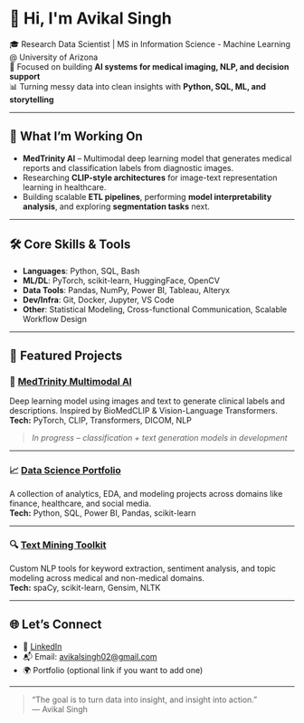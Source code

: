 # 👋 Hi, I'm Avikal Singh

🎓 Research Data Scientist | MS in Information Science - Machine Learning @ University of Arizona  
🔬 Focused on building **AI systems for medical imaging, NLP, and decision support**  
📊 Turning messy data into clean insights with **Python, SQL, ML, and storytelling**

---

## 🚀 What I’m Working On
- **MedTrinity AI** – Multimodal deep learning model that generates medical reports and classification labels from diagnostic images.  
- Researching **CLIP-style architectures** for image-text representation learning in healthcare.  
- Building scalable **ETL pipelines**, performing **model interpretability analysis**, and exploring **segmentation tasks** next.

---

## 🛠️ Core Skills & Tools
- **Languages**: Python, SQL, Bash  
- **ML/DL**: PyTorch, scikit-learn, HuggingFace, OpenCV  
- **Data Tools**: Pandas, NumPy, Power BI, Tableau, Alteryx  
- **Dev/Infra**: Git, Docker, Jupyter, VS Code  
- **Other**: Statistical Modeling, Cross-functional Communication, Scalable Workflow Design

---

## 📌 Featured Projects

### 🧠 [MedTrinity Multimodal AI](https://github.com/avikalsingh/medtrinity)
Deep learning model using images and text to generate clinical labels and descriptions. Inspired by BioMedCLIP & Vision-Language Transformers.  
**Tech:** PyTorch, CLIP, Transformers, DICOM, NLP  
> _In progress – classification + text generation models in development_

---

### 📈 [Data Science Portfolio](https://github.com/avikalsingh/data-portfolio)
A collection of analytics, EDA, and modeling projects across domains like finance, healthcare, and social media.  
**Tech:** Python, SQL, Power BI, Pandas, scikit-learn  

---

### 🔍 [Text Mining Toolkit](https://github.com/avikalsingh/text-mining)
Custom NLP tools for keyword extraction, sentiment analysis, and topic modeling across medical and non-medical domains.  
**Tech:** spaCy, scikit-learn, Gensim, NLTK  

---

## 🌐 Let’s Connect
- 🔗 [LinkedIn](https://www.linkedin.com/in/avikalsingh/)  
- 📬 Email: avikalsingh02@gmail.com  
- 🌍 Portfolio (optional link if you want to add one)

---

> “The goal is to turn data into insight, and insight into action.”  
> — Avikal Singh
